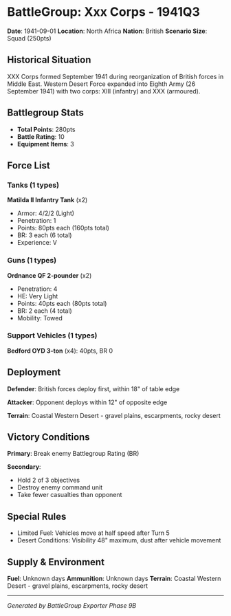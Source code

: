 # BattleGroup: Xxx Corps - 1941Q3

**Date**: 1941-09-01
**Location**: North Africa
**Nation**: British
**Scenario Size**: Squad (250pts)

## Historical Situation

XXX Corps formed September 1941 during reorganization of British forces in Middle East. Western Desert Force expanded into Eighth Army (26 September 1941) with two corps: XIII (infantry) and XXX (armoured).

## Battlegroup Stats

- **Total Points**: 280pts
- **Battle Rating**: 10
- **Equipment Items**: 3

## Force List

### Tanks (1 types)

**Matilda II Infantry Tank** (x2)
- Armor: 4/2/2 (Light)
- Penetration: 1
- Points: 80pts each (160pts total)
- BR: 3 each (6 total)
- Experience: V

### Guns (1 types)

**Ordnance QF 2-pounder** (x2)
- Penetration: 4
- HE: Very Light
- Points: 40pts each (80pts total)
- BR: 2 each (4 total)
- Mobility: Towed

### Support Vehicles (1 types)

**Bedford OYD 3-ton** (x4): 40pts, BR 0

## Deployment

**Defender**: British forces deploy first, within 18" of table edge

**Attacker**: Opponent deploys within 12" of opposite edge

**Terrain**: Coastal Western Desert - gravel plains, escarpments, rocky desert

## Victory Conditions

**Primary**: Break enemy Battlegroup Rating (BR)

**Secondary**:
- Hold 2 of 3 objectives
- Destroy enemy command unit
- Take fewer casualties than opponent

## Special Rules

- Limited Fuel: Vehicles move at half speed after Turn 5
- Desert Conditions: Visibility 48" maximum, dust after vehicle movement

## Supply & Environment

**Fuel**: Unknown days
**Ammunition**: Unknown days
**Terrain**: Coastal Western Desert - gravel plains, escarpments, rocky desert

---

*Generated by BattleGroup Exporter Phase 9B*
